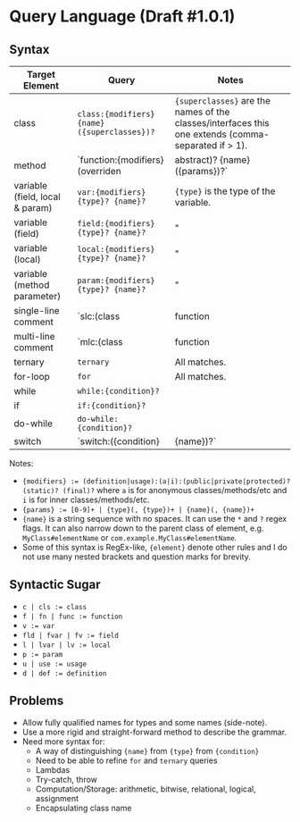 # Query Language (Draft #1.0.1)
## Syntax
| Target Element | Query | Notes |
|---|---|---|
| class | `class:{modifiers} {name}({superclasses})?` | `{superclasses}` are the names of the classes/interfaces this one extends (comma-separated if > 1). |
| method | `function:{modifiers} (overriden|abstract)? {name}({params})?` | `{type}` is the return type of the method. |
| variable (field, local & param) | `var:{modifiers} {type}? {name}?` | `{type}` is the type of the variable. |
| variable (field) | `field:{modifiers} {type}? {name}?` | " |
| variable (local) | `local:{modifiers} {type}? {name}?` | " |
| variable (method parameter) | `param:{modifiers} {type}? {name}?` | " |
| single-line comment | `slc:(class|function|var)?` | `(class|function|var)?` determines where to look for the comment. |
| multi-line comment | `mlc:(class|function|var)?` | " |
| ternary | `ternary` | All matches. |
| for-loop | `for` | All matches. |
| while | `while:{condition}?` |  |
| if | `if:{condition}?` |  |
| do-while | `do-while:{condition}?` |  |
| switch | `switch:({condition}|{name})?` | switch with parameter of the given `{name}` |

Notes:
* `{modifiers} := (definition|usage):(a|i):(public|private|protected)? (static)? (final)?` where `a` is for anonymous classes/methods/etc and `i` is for inner classes/methods/etc.
* `{params} := [0-9]+ | {type}(, {type})+ | {name}(, {name})+`
* `{name}` is a string sequence with no spaces. It can use the `*` and `?` regex flags.
  It can also narrow down to the parent class of element, e.g. `MyClass#elementName` or `com.example.MyClass#elementName`.
* Some of this syntax is RegEx-like, `{element}` denote other rules and I do not use many nested brackets and question marks for brevity.

## Syntactic Sugar
* `c | cls := class`
* `f | fn | func := function`
* `v := var`
* `fld | fvar | fv := field`
* `l | lvar | lv := local`
* `p := param`
* `u | use := usage`
* `d | def := definition`

## Problems
* Allow fully qualified names for types and some names (side-note).
* Use a more rigid and straight-forward method to describe the grammar.
* Need more syntax for:
  * A way of distinguishing `{name}` from `{type}` from `{condition}`
  * Need to be able to refine `for` and `ternary` queries
  * Lambdas
  * Try-catch, throw
  * Computation/Storage: arithmetic, bitwise, relational, logical, assignment
  * Encapsulating class name
